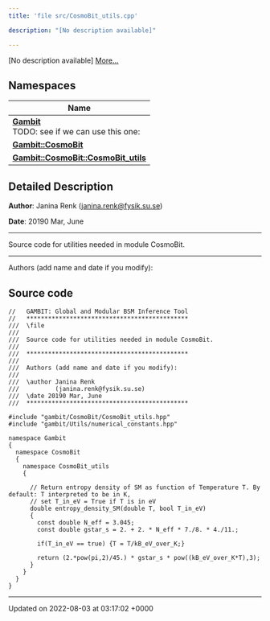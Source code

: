 ```yaml
---
title: 'file src/CosmoBit_utils.cpp'

description: "[No description available]"

---
```







[No description available] [More...](#detailed-description)

## Namespaces

| Name           |
| -------------- |
| **[Gambit](/documentation/code/main/namespaces/namespacegambit/)** <br>TODO: see if we can use this one:  |
| **[Gambit::CosmoBit](/documentation/code/main/namespaces/namespacegambit_1_1cosmobit/)**  |
| **[Gambit::CosmoBit::CosmoBit_utils](/documentation/code/main/namespaces/namespacegambit_1_1cosmobit_1_1cosmobit__utils/)**  |

## Detailed Description


**Author**: Janina Renk ([janina.renk@fysik.su.se](mailto:janina.renk@fysik.su.se)) 

**Date**: 20190 Mar, June 

------------------

Source code for utilities needed in module CosmoBit.



------------------

Authors (add name and date if you modify):




## Source code

```
//   GAMBIT: Global and Modular BSM Inference Tool
//   *********************************************
///  \file
///
///  Source code for utilities needed in module CosmoBit.
///
///  *********************************************
///
///  Authors (add name and date if you modify):
///
///  \author Janina Renk
///          (janina.renk@fysik.su.se)
///  \date 20190 Mar, June
///  *********************************************

#include "gambit/CosmoBit/CosmoBit_utils.hpp"
#include "gambit/Utils/numerical_constants.hpp"

namespace Gambit
{
  namespace CosmoBit
  {
    namespace CosmoBit_utils
    {

      // Return entropy density of SM as function of Temperature T. By default: T interpreted to be in K,
      // set T_in_eV = True if T is in eV
      double entropy_density_SM(double T, bool T_in_eV)
      {
        const double N_eff = 3.045;
        const double gstar_s = 2. + 2. * N_eff * 7./8. * 4./11.;

        if(T_in_eV == true) {T = T/kB_eV_over_K;}

        return (2.*pow(pi,2)/45.) * gstar_s * pow((kB_eV_over_K*T),3);
      }
    }
  }
}
```


-------------------------------

Updated on 2022-08-03 at 03:17:02 +0000
